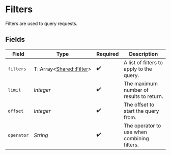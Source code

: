 # Filters

Filters are used to query requests.


## Fields

| Field                                                     | Type                                                      | Required                                                  | Description                                               |
| --------------------------------------------------------- | --------------------------------------------------------- | --------------------------------------------------------- | --------------------------------------------------------- |
| `filters`                                                 | T::Array<[Shared::Filter](../../models/shared/filter.md)> | :heavy_check_mark:                                        | A list of filters to apply to the query.                  |
| `limit`                                                   | *Integer*                                                 | :heavy_check_mark:                                        | The maximum number of results to return.                  |
| `offset`                                                  | *Integer*                                                 | :heavy_check_mark:                                        | The offset to start the query from.                       |
| `operator`                                                | *String*                                                  | :heavy_check_mark:                                        | The operator to use when combining filters.               |